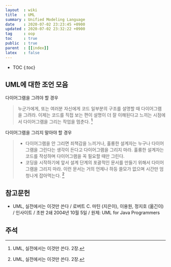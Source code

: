 ```yaml
---
layout  : wiki
title   : UML
summary : Unified Modeling Language
date    : 2020-07-02 23:23:45 +0900
updated : 2020-07-02 23:32:22 +0900
tag     : oop
toc     : true
public  : true
parent  : [[index]]
latex   : false
---
```

* TOC
{:toc}

## UML에 대한 조언 모음

다이어그램을 그려야 할 경우

> 누군가에게, 또는 여러분 자신에게 코드 일부분의 구조를 설명할 때 다이어그램을 그려라. 이제는 코드를 직접 보는 편이 설명이 더 잘 이해된다고 느끼는 시점에서 다이어그램을 그리는 작업을 멈춘다.
[^bob-c2]

다이어그램을 그리지 말아야 할 경우

> - 다이어그램을 안 그리면 죄책감을 느끼거나, 훌륭한 설계자는 누구나 다이어그램을 그린다는 생각이 든다고 다이어그램을 그리지 마라.
훌륭한 설계자는 코드를 작성하며 다이어그램을 꼭 필요할 때만 그린다.
> - 코딩을 시작하기에 앞서 설계 단계의 포괄적인 문서를 만들기 위해서 다이어그램을 그리지 마라. 이런 문서는 거의 언제나 하등 쓸모가 없으며 시간만 엄청나게 잡아먹는다.
[^bob-c2]


## 참고문헌

-  UML, 실전에서는 이것만 쓴다 / 로버트 C. 마틴 (지은이), 이용원, 정지호 (옮긴이) / 인사이트 / 초판 2쇄 2004년 10월 5일 / 원제: UML for Java Programmers

## 주석

[^bob-c2]: UML, 실전에서는 이것만 쓴다. 2장.

